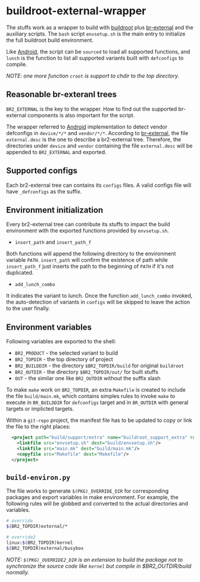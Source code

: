# buildroot-external-wrapper

The stuffs work as a wrapper to build with [buildroot] plus [br-external]
and the auxiliary scripts. The `bash` script `envsetup.sh` is the main entry
to initialize the full buildroot build environment.

Like [Android], the script can be `sourced` to load all supported functions,
and `lunch` is the function to list all supported variants built with
`defconfigs` to compile.

*NOTE: one more function `croot` is support to chdir to the top directory.*

## Reasonable br-exteranl trees

`BR2_EXTERNAL` is the key to the wrapper. How to find out the supported
br-external components is also important for the script.

The wrapper referred to [Android] implementation to detect vendor defconfigs 
in `device/*/*` and `vendor/*/*`. According to [br-external], the file
`external.desc` is the one to describe a br2-external tree. Therefore,
the directories under `device` and `vendor` containing the file `external.desc`
will be appended to `BR2_EXTERNAL` and exported.

## Supported configs

Each br2-external tree can contains its `configs` files. A valid configs file
will have `_defconfigs` as the suffix.

## Environment initialization

Every br2-external tree can contribute its stuffs to impact the build
environment with the exported functions provided by `envsetup.sh`.

- `insert_path` and `insert_path_f`

Both functions will append the following directory to the environment variable
`PATH`. `insert_path` will confirm the existence of path while `insert_path_f`
just inserts the path to the beginning of `PATH` if it's not duplicated.

- `add_lunch_combo`

It indicates the variant to lunch. Once the function `add_lunch_combo` invoked,
the auto-detection of variants in `configs` will be skipped to leave the action
to the user finally.

## Environment variables

Following variables are exported to the shell:

- `BR2_PRODUCT` - the selected variant to build
- `BR2_TOPDIR` - the top directory of project
- `BR2_BUILDDIR` - the directory `$BR2_TOPDIR/build` for original `buildroot`
- `BR2_OUTDIR` - the directory `$BR2_TOPDIR/out/` for built stuffs
- `OUT` - the similar one like `BR2_OUTDIR` without the suffix slash

To make `make` work on `BR2_TOPDIR`, an extra `Makefile` is created to include
the file `build/main.mk`, which contains simples rules to invoke `make` to
execute in `BR_BUILDDIR` for `defconfigs` target and in `BR_OUTDIR` with general
targets or implicted targets.

Within a `git-repo` project, the manifest file has to be updated to copy or
link the file to the right places:

```xml
  <project path="build/support/extra" name="buildroot_support_extra" revision="i4u/master">
    <linkfile src="envsetup.sh" dest="build/envsetup.sh"/>
    <linkfile src="main.mk" dest="build/main.mk"/>
    <copyfile src="Makefile" dest="Makefile"/>
  </project>
```

## `build-environ.py`

The file works to generate `$(PKG)_OVERRIDE_DIR` for corresponding packages
and export variables in make environment. For example, the following rules will
be globbed and converted to the actual directories and variables.

```bash
# override
$(BR2_TOPDIR)external/*

# override2
linux:$(BR2_TOPDIR)kernel
$(BR2_TOPDIR)external/busybox
```

*NOTE: `$(PKG)_OVERRIDE2_DIR` is an extension to build the package not to
synchronize the source code like `kernel` but compile in $BR2_OUTDIR/build
normally.*

[Android]: https://www.android.com
[buildroot]: https://buildroot.org
[br-external]: https://buildroot.org/downloads/manual/customize-outside-br.txt
